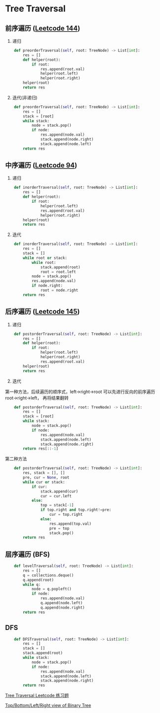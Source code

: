 # Tree Traversal

## 前序遍历 ([Leetcode 144](https://leetcode.com/problems/binary-tree-preorder-traversal/))

1. 递归 

```python
    def preorderTraversal(self, root: TreeNode) -> List[int]:
        res = []
        def helper(root):
            if root:
                res.append(root.val)
                helper(root.left)
                helper(root.right)
        helper(root)
        return res
```

2. 迭代(非递归)

```python
    def preorderTraversal(self, root: TreeNode) -> List[int]:
        res = []
        stack = [root]
        while stack:
            node = stack.pop()
            if node:
                res.append(node.val)
                stack.append(node.right)
                stack.append(node.left)
        return res
```

## 中序遍历 ([Leetcode 94](https://leetcode.com/problems/binary-tree-inorder-traversal/))

1. 递归

```python
    def inorderTraversal(self, root: TreeNode) -> List[int]:
        res = []
        def helper(root):
            if root:
                helper(root.left)
                res.append(root.val)
                helper(root.right)
        helper(root)
        return res
```

2. 迭代

```python
    def inorderTraversal(self, root: TreeNode) -> List[int]:
        res = []
        stack = []
        while root or stack:
            while root:
                stack.append(root)
                root = root.left
            node = stack.pop()
            res.append(node.val)
            if node.right:
                root = node.right
        return res
```       

## 后序遍历 ([Leetcode 145](https://leetcode.com/problems/binary-tree-postorder-traversal/))

1. 递归

```python
    def postorderTraversal(self, root: TreeNode) -> List[int]:
        res = []
        def helper(root):
            if root:
                helper(root.left)
                helper(root.right)
                res.append(root.val)
        helper(root)
        return res
```

2. 迭代

第一种方法，后续遍历的顺序式，left->right->root  可以先进行反向的前序遍历 root->right->left， 再将结果翻转

```python
    def postorderTraversal(self, root: TreeNode) -> List[int]:
        res = []
        stack = [root]
        while stack:
            node = stack.pop()
            if node:
                res.append(node.val)
                stack.append(node.left)
                stack.append(node.right)
        return res[::-1]
```

第二种方法

```python
    def postorderTraversal(self, root: TreeNode) -> List[int]:
        res, stack = [], []
        pre, cur = None, root
        while cur or stack:
            if cur:
                stack.append(cur)
                cur = cur.left
            else:
                top = stack[-1]
                if top.right and top.right!=pre:
                    cur = top.right
                else:
                    res.append(top.val)
                    pre = top
                    stack.pop()
        return res
```

## 层序遍历 (BFS)

```python
    def levelTraversal(self, root: TreeNode) -> List[int]:
        res = []
        q = collections.deque()
        q.append(root)
        while q:
            node = q.popleft()
            if node:
                res.append(node.val)
                q.append(node.left)
                q.append(node.right)
        return res
```

## DFS
```python
    def DFSTraversal(self, root: TreeNode) -> List[int]:
        res = []
        stack = []
        stack.append(root)
        while stack:
            node = stack.pop()
            if node:
                res.append(node.val)
                stack.append(node.left)
                stack.append(node.right)
        return res
```

[Tree Traversal Leetcode 练习题](https://github.com/zengtian006/LeetCode/tree/master/Tree)

[Top/Bottom/Left/Right view of Binary Tree](https://github.com/zengtian006/LeetCode/tree/master/Non-Leetcode)
